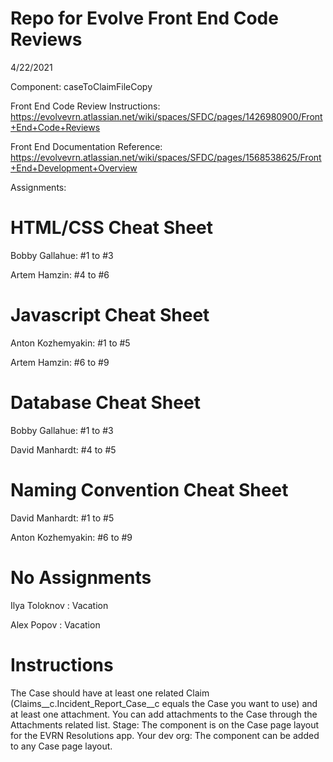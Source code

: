 # Repo for Evolve Front End Code Reviews
4/22/2021

Component: caseToClaimFileCopy

Front End Code Review Instructions: https://evolvevrn.atlassian.net/wiki/spaces/SFDC/pages/1426980900/Front+End+Code+Reviews

Front End Documentation Reference: https://evolvevrn.atlassian.net/wiki/spaces/SFDC/pages/1568538625/Front+End+Development+Overview

Assignments:
# HTML/CSS Cheat Sheet
Bobby Gallahue: #1 to #3

Artem Hamzin: #4 to #6

# Javascript Cheat Sheet

Anton Kozhemyakin: #1 to #5

Artem Hamzin: #6 to #9

# Database Cheat Sheet

Bobby Gallahue: #1 to #3

David Manhardt: #4 to #5

# Naming Convention Cheat Sheet

David Manhardt: #1 to #5

Anton Kozhemyakin: #6 to #9

# No Assignments
Ilya Toloknov : Vacation

Alex Popov : Vacation

# Instructions
The Case should have at least one related Claim (Claims__c.Incident_Report_Case__c equals the Case you want to use) and at least one attachment. You can add attachments to the Case through the Attachments related list.
Stage: The component is on the Case page layout for the EVRN Resolutions app.
Your dev org: The component can be added to any Case page layout.
